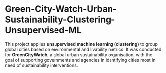 # Green-City-Watch-Urban-Sustainability-Clustering-Unsupervised-ML
This project applies **unsupervised machine learning (clustering)** to group global cities based on environmental and livability metrics.   It was conducted for **GreenCityWatch**, a global urban sustainability organisation, with the goal of supporting governments and agencies in identifying cities most in need of sustainability interventions.
